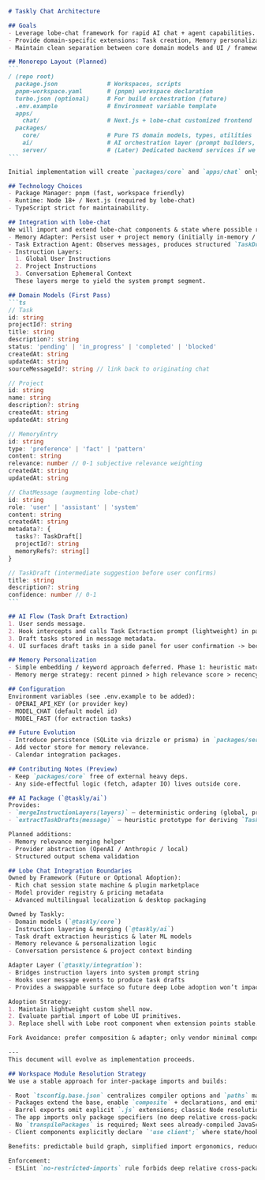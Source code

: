 ````markdown
# Taskly Chat Architecture

## Goals
- Leverage lobe-chat framework for rapid AI chat + agent capabilities.
- Provide domain-specific extensions: Task creation, Memory personalization, Project context, Instructions management.
- Maintain clean separation between core domain models and UI / framework glue.

## Monorepo Layout (Planned)
```
/ (repo root)
  package.json              # Workspaces, scripts
  pnpm-workspace.yaml       # (pnpm) workspace declaration
  turbo.json (optional)     # For build orchestration (future)
  .env.example              # Environment variable template
  apps/
    chat/                   # Next.js + lobe-chat customized frontend
  packages/
    core/                   # Pure TS domain models, types, utilities
    ai/                     # AI orchestration layer (prompt builders, memory adapters)
    server/                 # (Later) Dedicated backend services if we outgrow Next.js API routes
```

Initial implementation will create `packages/core` and `apps/chat` only.

## Technology Choices
- Package Manager: pnpm (fast, workspace friendly)
- Runtime: Node 18+ / Next.js (required by lobe-chat)
- TypeScript strict for maintainability.

## Integration with lobe-chat
We will import and extend lobe-chat components & state where possible rather than forking. Custom modules:
- Memory Adapter: Persist user + project memory (initially in-memory / file; later DB)
- Task Extraction Agent: Observes messages, produces structured `TaskDraft` objects
- Instruction Layers:
  1. Global User Instructions
  2. Project Instructions
  3. Conversation Ephemeral Context
  These layers merge to yield the system prompt segment.

## Domain Models (First Pass)
```ts
// Task
id: string
projectId?: string
title: string
description?: string
status: 'pending' | 'in_progress' | 'completed' | 'blocked'
createdAt: string
updatedAt: string
sourceMessageId?: string // link back to originating chat

// Project
id: string
name: string
description?: string
createdAt: string
updatedAt: string

// MemoryEntry
id: string
type: 'preference' | 'fact' | 'pattern'
content: string
relevance: number // 0-1 subjective relevance weighting
createdAt: string
updatedAt: string

// ChatMessage (augmenting lobe-chat)
id: string
role: 'user' | 'assistant' | 'system'
content: string
createdAt: string
metadata?: {
  tasks?: TaskDraft[]
  projectId?: string
  memoryRefs?: string[]
}

// TaskDraft (intermediate suggestion before user confirms)
title: string
description?: string
confidence: number // 0-1
```

## AI Flow (Task Draft Extraction)
1. User sends message.
2. Hook intercepts and calls Task Extraction prompt (lightweight) in parallel to main assistant response.
3. Draft tasks stored in message metadata.
4. UI surfaces draft tasks in a side panel for user confirmation -> becomes persisted Task.

## Memory Personalization
- Simple embedding / keyword approach deferred. Phase 1: heuristic match by keyword + manual pinning.
- Memory merge strategy: recent pinned > high relevance score > recency.

## Configuration
Environment variables (see .env.example to be added):
- OPENAI_API_KEY (or provider key)
- MODEL_CHAT (default model id)
- MODEL_FAST (for extraction tasks)

## Future Evolution
- Introduce persistence (SQLite via drizzle or prisma) in `packages/server`.
- Add vector store for memory relevance.
- Calendar integration packages.

## Contributing Notes (Preview)
- Keep `packages/core` free of external heavy deps.
- Any side-effectful logic (fetch, adapter IO) lives outside core.

## AI Package (`@taskly/ai`)
Provides: 
- `mergeInstructionLayers(layers)` – deterministic ordering (global, project, ephemeral) and concatenation into a single system prompt.
- `extractTaskDrafts(message)` – heuristic prototype for deriving `TaskDraft` objects from a user message (verb-first heuristic). Will be replaced or augmented by a model call.

Planned additions:
- Memory relevance merging helper
- Provider abstraction (OpenAI / Anthropic / local)
- Structured output schema validation

## Lobe Chat Integration Boundaries
Owned by Framework (Future or Optional Adoption):
- Rich chat session state machine & plugin marketplace
- Model provider registry & pricing metadata
- Advanced multilingual localization & desktop packaging

Owned by Taskly:
- Domain models (`@taskly/core`)
- Instruction layering & merging (`@taskly/ai`)
- Task draft extraction heuristics & later ML models
- Memory relevance & personalization logic
- Conversation persistence & project context binding

Adapter Layer (`@taskly/integration`):
- Bridges instruction layers into system prompt string
- Hooks user message events to produce task drafts
- Provides a swappable surface so future deep Lobe adoption won’t impact domain packages

Adoption Strategy:
1. Maintain lightweight custom shell now.
2. Evaluate partial import of Lobe UI primitives.
3. Replace shell with Lobe root component when extension points stable.

Fork Avoidance: prefer composition & adapter; only vendor minimal components if blockages arise.

---
This document will evolve as implementation proceeds.

## Workspace Module Resolution Strategy
We use a stable approach for inter-package imports and builds:

- Root `tsconfig.base.json` centralizes compiler options and `paths` mapping each `@taskly/*` package to its `src/index.ts` for editor-time resolution.
- Packages extend the base, enable `composite` + declarations, and emit to `dist/`.
- Barrel exports omit explicit `.js` extensions; classic Node resolution (with `moduleResolution: Node`) keeps imports clean while producing ESM via `module: ESNext`.
- The app imports only package specifiers (no deep relative cross-package paths) and consumes prebuilt artifacts (`pnpm run build:packages` precedes `next build`).
- No `transpilePackages` is required; Next sees already-compiled JavaScript.
- Client components explicitly declare `'use client';` where state/hooks are used.

Benefits: predictable build graph, simplified import ergonomics, reduced webpack complexity, and easy future package publication.

Enforcement:
- ESLint `no-restricted-imports` rule forbids deep relative cross-package imports into another package's `src` (see IMP-104). All inter-package usage must go through published barrel exports.

````
